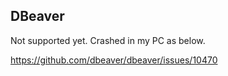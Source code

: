 ## DBeaver

Not supported yet. Crashed in my PC as below.

https://github.com/dbeaver/dbeaver/issues/10470
